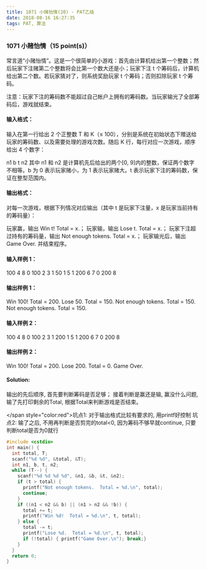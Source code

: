 ```yaml
---
title: 1071 小赌怡情(20) - PAT乙级
date: 2018-08-16 16:27:35
tags: PAT, 算法
---
```

### 1071 小赌怡情（15 point(s)）
常言道“小赌怡情”。这是一个很简单的小游戏：首先由计算机给出第一个整数；然后玩家下注赌第二个整数将会比第一个数大还是小；玩家下注 t 个筹码后，计算机给出第二个数。若玩家猜对了，则系统奖励玩家 t 个筹码；否则扣除玩家 t 个筹码。

注意：玩家下注的筹码数不能超过自己帐户上拥有的筹码数。当玩家输光了全部筹码后，游戏就结束。

#### 输入格式：

输入在第一行给出 2 个正整数 T 和 K（≤ 100），分别是系统在初始状态下赠送给玩家的筹码数、以及需要处理的游戏次数。随后 K 行，每行对应一次游戏，顺序给出 4 个数字：

n1 b t n2
其中 n1 和 n2 是计算机先后给出的两个[0, 9]内的整数，保证两个数字不相等。b 为 0 表示玩家赌小，为 1 表示玩家赌大。t 表示玩家下注的筹码数，保证在整型范围内。

#### 输出格式：

对每一次游戏，根据下列情况对应输出（其中 t 是玩家下注量，x 是玩家当前持有的筹码量）：

玩家赢，输出 Win t! Total = x.；
玩家输，输出 Lose t. Total = x.；
玩家下注超过持有的筹码量，输出 Not enough tokens. Total = x.；
玩家输光后，输出 Game Over. 并结束程序。

#### 输入样例 1：
100 4
8 0 100 2
3 1 50 1
5 1 200 6
7 0 200 8

#### 输出样例 1：
Win 100!  Total = 200.
Lose 50.  Total = 150.
Not enough tokens.  Total = 150.
Not enough tokens.  Total = 150.

#### 输入样例 2：
100 4
8 0 100 2
3 1 200 1
5 1 200 6
7 0 200 8

#### 输出样例 2：
Win 100!  Total = 200.
Lose 200.  Total = 0.
Game Over.

#### Solution:

输出的先后顺序, 首先要判断筹码是否足够；
接着判断是赢还是输, 赢没什么问题, 输了先打印剩余的Total, 根据Total来判断游戏是否结束。


</span style="color:red">坑点1: 对于输出格式比较有要求的, 用printf好控制</span>
坑点2: 输了之后, 不用再判断是否剪完的total<0, 因为筹码不够早就continue, 只要判断total是否为0就行



```cpp
#include <cstdio>
int main() {
  int total, T;
  scanf("%d %d", &total, &T);
  int n1, b, t, n2;
  while (T--) {
    scanf("%d %d %d %d", &n1, &b, &t, &n2);
    if (t > total) {
      printf("Not enough tokens.  Total = %d.\n", total);
      continue;
    }
    if ((n1 < n2 && b) || (n1 > n2 && !b)) {
      total += t;
      printf("Win %d!  Total = %d.\n", t, total);
    } else {
      total -= t;
      printf("Lose %d.  Total = %d.\n", t, total);
      if (!total) { printf("Game Over.\n"); break;}
    }
  }
  return 0;
}
```

